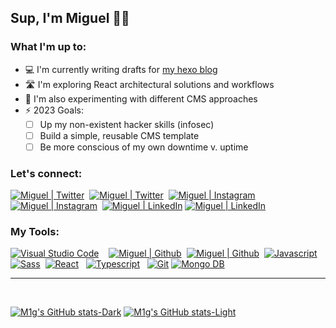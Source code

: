 ## Sup, I'm Miguel 👋🏾

### What I'm up to:

- 💻 I'm currently writing drafts for [my hexo blog][website]
- 🛣️ I'm exploring React architectural solutions and workflows
- 📕 I'm also experimenting with different CMS approaches
- ⚡ 2023 Goals: 
  - [ ] Up my non-existent hacker skills (infosec)
  - [ ] Build a simple, reusable CMS template
  - [ ] Be more conscious of my own downtime v. uptime

### Let's connect:

[![Miguel | Twitter](https://svg-rewriter.sachinraja.workers.dev/?url=https://cdn.jsdelivr.net/npm/simple-icons@6/icons/twitter.svg&fill=white&width=32px#gh-dark-mode-only)](https://twitter.com/miguelmalcolm#gh-dark-mode-only)&nbsp;
[![Miguel | Twitter](https://svg-rewriter.sachinraja.workers.dev/?url=https://cdn.jsdelivr.net/npm/simple-icons@6/icons/twitter.svg&fill=black&width=32px#gh-light-mode-only)](https://twitter.com/miguelmalcolm#gh-light-mode-only)&nbsp;
[![Miguel | Instagram](https://svg-rewriter.sachinraja.workers.dev/?url=https://cdn.jsdelivr.net/npm/simple-icons@6/icons/instagram.svg&fill=white&width=32px#gh-dark-mode-only)](https://instagram.com/miguelxmalcolm#gh-dark-mode-only)&nbsp;
[![Miguel | Instagram](https://svg-rewriter.sachinraja.workers.dev/?url=https://cdn.jsdelivr.net/npm/simple-icons@6/icons/instagram.svg&fill=black&width=32px#gh-light-mode-only)](https://instagram.com/miguelxmalcolm#gh-light-mode-only)&nbsp;
[![Miguel | LinkedIn](https://svg-rewriter.sachinraja.workers.dev/?url=https://cdn.jsdelivr.net/npm/simple-icons@6/icons/linkedin.svg&fill=white&width=32px#gh-dark-mode-only)](https://linkedin.com/in/miguel-js#gh-dark-mode-only)
[![Miguel | LinkedIn](https://svg-rewriter.sachinraja.workers.dev/?url=https://cdn.jsdelivr.net/npm/simple-icons@6/icons/linkedin.svg&fill=black&width=32px#gh-light-mode-only)](https://linkedin.com/in/miguel-js#gh-light-mode-only)


### My Tools:

[![Visual Studio Code](https://svg-rewriter.sachinraja.workers.dev/?url=https://cdn.jsdelivr.net/npm/simple-icons@6/icons/visualstudio.svg&fill=%23007ACC&width=32px)][vscode]&nbsp;&nbsp;&nbsp;
[![Miguel | Github](https://svg-rewriter.sachinraja.workers.dev/?url=https://cdn.jsdelivr.net/npm/simple-icons@6/icons/github.svg&fill=white&width=32px#gh-dark-mode-only)](https://github.com/m1g#gh-dark-mode-only)&nbsp;
[![Miguel | Github](https://svg-rewriter.sachinraja.workers.dev/?url=https://cdn.jsdelivr.net/npm/simple-icons@6/icons/github.svg&fill=black&width=32px#gh-light-mode-only)](https://github.com/m1g#gh-light-mode-only)&nbsp;
[![Javascript](https://svg-rewriter.sachinraja.workers.dev/?url=https://cdn.jsdelivr.net/npm/simple-icons@6/icons/javascript.svg&fill=%23F7DF1E&width=32px)][javascript]&nbsp;&nbsp;
[![Sass](https://svg-rewriter.sachinraja.workers.dev/?url=https://cdn.jsdelivr.net/npm/simple-icons@6/icons/sass.svg&fill=%23CC6699&width=32px)][sass]&nbsp;
[![React](https://svg-rewriter.sachinraja.workers.dev/?url=https://cdn.jsdelivr.net/npm/simple-icons@6/icons/react.svg&fill=%2361DAFB&width=32px)][react]&nbsp;&nbsp;
[![Typescript](https://svg-rewriter.sachinraja.workers.dev/?url=https://cdn.jsdelivr.net/npm/simple-icons@6/icons/typescript.svg&fill=%233178C6&width=32px)][typescript]&nbsp;&nbsp;
[![Git](https://svg-rewriter.sachinraja.workers.dev/?url=https://cdn.jsdelivr.net/npm/simple-icons@6/icons/git.svg&fill=%23F05032&width=32px)][git]
[![Mongo DB](https://svg-rewriter.sachinraja.workers.dev/?url=https://cdn.jsdelivr.net/npm/simple-icons@6/icons/mongodb.svg&fill=%2347A248&width=32px)][mongodb]

---

<br />

[![M1g's GitHub stats-Dark](https://github-readme-stats-m1g.vercel.app/api?username=m1g&show_icons=true&hide=stars&count_private=true&theme=tokyonight#gh-dark-mode-only)](https://github-readme-stats-m1g.vercel.app#gh-dark-mode-only)
[![M1g's GitHub stats-Light](https://github-readme-stats-m1g.vercel.app/api?username=m1g&show_icons=true&hide=stars&count_private=true&theme=transparent#gh-light-mode-only)](https://github-readme-stats-m1g.vercel.app#gh-light-mode-only)
  

[website]: https://m1g.github.io
[vscode]: https://code.visualstudio.com/
[javascript]: https://www.javascript.com/
[sass]: https://sass-lang.com/
[react]: https://reactjs.org/
[typescript]: https://www.typescriptlang.org/
[git]: https://git-scm.com/
[mongodb]: https://www.mongodb.com/

